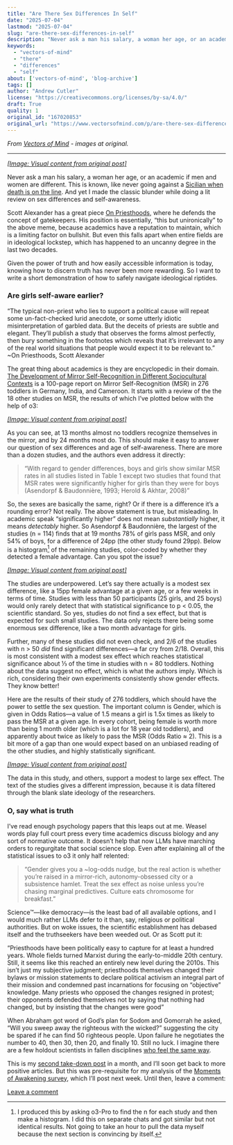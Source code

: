 ```yaml
---
title: "Are There Sex Differences In Self"
date: "2025-07-04"
lastmod: "2025-07-04"
slug: "are-there-sex-differences-in-self"
description: "Never ask a man his salary, a woman her age, or an academic if men and women are different. This is known, like never going against a Sicilian when death is on the line. And yet I made the classic blu..."
keywords:
  - "vectors-of-mind"
  - "there"
  - "differences"
  - "self"
about: ['vectors-of-mind', 'blog-archive']
tags: []
author: "Andrew Cutler"
license: "https://creativecommons.org/licenses/by-sa/4.0/"
draft: True
quality: 1
original_id: "167020853"
original_url: "https://www.vectorsofmind.com/p/are-there-sex-differences-in-self"
---
```

*From [Vectors of Mind](https://www.vectorsofmind.com/p/are-there-sex-differences-in-self) - images at original.*

---

[*[Image: Visual content from original post]*](https://substackcdn.com/image/fetch/$s_!vZqN!,f_auto,q_auto:good,fl_progressive:steep/https%3A%2F%2Fsubstack-post-media.s3.amazonaws.com%2Fpublic%2Fimages%2Ff8dfd9b5-bb4e-4423-8c78-be99ee2e2189_640x768.png)

Never ask a man his salary, a woman her age, or an academic if men and women are different. This is known, like never going against a [Sicilian when death is on the line](https://www.youtube.com/shorts/DhJeJ3Dw9vU). And yet I made the classic blunder while doing a lit review on sex differences and self-awareness.

Scott Alexander has a great piece [On Priesthoods](https://www.astralcodexten.com/p/on-priesthoods), where he defends the concept of gatekeepers. His position is essentially, “this but unironically” to the above meme, because academics have a reputation to maintain, which is a limiting factor on bullshit. But even this falls apart when entire fields are in ideological lockstep, which has happened to an uncanny degree in the last two decades.

Given the power of truth and how easily accessible information is today, knowing how to discern truth has never been more rewarding. So I want to write a short demonstration of how to safely navigate ideological riptides.

### Are girls self-aware earlier?


“The typical non-priest who lies to support a political cause will repeat some un-fact-checked lurid anecdote, or some utterly idiotic misinterpretation of garbled data. But the deceits of priests are subtle and elegant. They’ll publish a study that observes the forms almost perfectly, then bury something in the footnotes which reveals that it’s irrelevant to any of the real world situations that people would expect it to be relevant to.” ~On Priesthoods, Scott Alexander

The great thing about academics is they are encyclopedic in their domain. [The Development of Mirror Self-Recognition in Different Sociocultural Contexts](https://www.uni-muenster.de/imperia/md/content/psyifp/aekaertner/lit2012/k__rtner_et_al__2012__monograph_-_the_development_of_msr.pdf) is a 100-page report on Mirror Self-Recognition (MSR) in 276 toddlers in Germany, India, and Cameroon. It starts with a review of the the 18 other studies on MSR, the results of which I’ve plotted below with the help of o3:

[*[Image: Visual content from original post]*](https://substackcdn.com/image/fetch/$s_!HpSr!,f_auto,q_auto:good,fl_progressive:steep/https%3A%2F%2Fsubstack-post-media.s3.amazonaws.com%2Fpublic%2Fimages%2F559f8bc8-5444-4857-a061-55b5688a7156_1600x1060.png)

As you can see, at 13 months almost no toddlers recognize themselves in the mirror, and by 24 months most do. This should make it easy to answer our question of sex differences and age of self-awareness. There are more than a dozen studies, and the authors even address it directly: 

> “With regard to gender differences, boys and girls show similar MSR rates in all studies listed in Table 1 except two studies that found that MSR rates were significantly higher for girls than they were for boys (Asendorpf & Baudonnière, 1993; Herold & Akhtar, 2008)” 

So, the sexes are basically the same, right? Or if there is a difference it’s a rounding error? Not really. The above statement is true, but misleading. In academic speak “significantly higher” does not mean _substantially_ higher, it means _detectably_ higher. So Asendorpf & Baudonnière, the largest of the studies (n = 114) finds that at 19 months 78% of girls pass MSR, and only 54% of boys, for a difference of 24pp (the other study found 29pp). Below is a histogram[^1] of the remaining studies, color-coded by whether they detected a female advantage. Can you spot the issue?

[*[Image: Visual content from original post]*](https://substackcdn.com/image/fetch/$s_!W8JD!,f_auto,q_auto:good,fl_progressive:steep/https%3A%2F%2Fsubstack-post-media.s3.amazonaws.com%2Fpublic%2Fimages%2F45b4aed1-9c08-4e43-89d8-095dd3156ce9_1600x906.png)

The studies are underpowered. Let’s say there actually is a modest sex difference, like a 15pp female advantage at a given age, or a few weeks in terms of time. Studies with less than 50 participants (25 girls, and 25 boys) would only rarely detect that with statistical significance to p < 0.05, the scientific standard. So yes, studies do not find a sex effect, but that is expected for such small studies. The data only rejects there being some enormous sex difference, like a two month advantage for girls. 

Further, many of these studies did not even check, and 2/6 of the studies with n > 50 _did_ find significant differences—a far cry from 2/18. Overall, this is most consistent with a modest sex effect which reaches statistical significance about ⅓ of the time in studies with n = 80 toddlers. Nothing about the data suggest no effect, which is what the authors imply. Which is rich, considering their own experiments consistently show gender effects. They know better!

Here are the results of their study of 276 toddlers, which should have the power to settle the sex question. The important column is Gender, which is given in Odds Ratios—a value of 1.5 means a girl is 1.5x times as likely to pass the MSR at a given age. In every cohort, being female is worth more than being 1 month older (which is a lot for 18 year old toddlers), and apparently about twice as likely to pass the MSR (Odds Ratio ≈ 2). This is a bit more of a gap than one would expect based on an unbiased reading of the other studies, and highly statistically significant.

[*[Image: Visual content from original post]*](https://substackcdn.com/image/fetch/$s_!qc5p!,f_auto,q_auto:good,fl_progressive:steep/https%3A%2F%2Fsubstack-post-media.s3.amazonaws.com%2Fpublic%2Fimages%2Ff7fa7970-dbeb-4e9b-8380-2b71d105ba01_1600x1062.png)

The data in this study, and others, support a modest to large sex effect. The text of the studies gives a different impression, because it is data filtered through the blank slate ideology of the researchers.

### O, say what is truth


I’ve read enough psychology papers that this leaps out at me. Weasel words play full court press every time academics discuss biology and any sort of normative outcome. It doesn’t help that now LLMs have marching orders to regurgitate that social science slop. Even after explaining all of the statistical issues to o3 it only half relented:

> “Gender gives you a ~log-odds nudge, but the real action is whether you’re raised in a mirror-rich, autonomy-obsessed city or a subsistence hamlet. Treat the sex effect as noise unless you’re chasing marginal predictives. Culture eats chromosome for breakfast.”

Science™—like democracy—is the least bad of all available options, and I would much rather LLMs defer to it than, say, religious or political authorities. But on woke issues, the scientific establishment has debased itself and the truthseekers have been weeded out. Or as Scott put it:

“Priesthoods have been politically easy to capture for at least a hundred years. Whole fields turned Marxist during the early-to-middle 20th century. Still, it seems like this reached an entirely new level during the 2010s. This isn’t just my subjective judgment; priesthoods themselves changed their bylaws or mission statements to declare political activism an integral part of their mission and condemned past incarnations for focusing on “objective” knowledge. Many priests who opposed the changes resigned in protest; their opponents defended themselves not by saying that nothing had changed, but by insisting that the changes were good”

When Abraham got word of God’s plan for Sodom and Gomorrah he asked, “Will you sweep away the righteous with the wicked?” suggesting the city be spared if he can find 50 righteous people. Upon failure he negotiates the number to 40, then 30, then 20, and finally 10. Still no luck. I imagine there are a few holdout scientists in fallen disciplines [who feel the same way](https://eprints.lse.ac.uk/27108/1/Where_did_anthropology_go_%28LSERO_version%29.pdf).

This is my [second take-down post](https://www.vectorsofmind.com/p/world-mythology-does-not-support) in a month, and I’ll soon get back to more positive articles. But this was pre-requisite for my analysis of the [Moments of Awakening survey](https://www.vectorsofmind.com/p/moments-of-awakening-survey), which I’ll post next week. Until then, leave a comment:

[Leave a comment](https://www.vectorsofmind.com/publish/post/167020853)

[^1]: I produced this by asking o3-Pro to find the n for each study and then make a histogram. I did this on separate chats and got similar but not identical results. Not going to take an hour to pull the data myself because the next section is convincing by itself.
